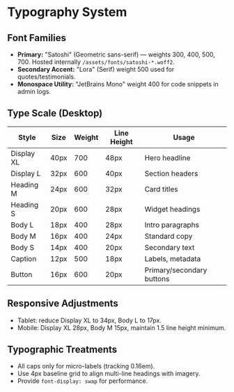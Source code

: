 # Typography System

## Font Families
- **Primary:** "Satoshi" (Geometric sans-serif) — weights 300, 400, 500, 700. Hosted internally `/assets/fonts/satoshi-*.woff2`.
- **Secondary Accent:** "Lora" (Serif) weight 500 used for quotes/testimonials.
- **Monospace Utility:** "JetBrains Mono" weight 400 for code snippets in admin logs.

## Type Scale (Desktop)
| Style | Size | Weight | Line Height | Usage |
|-------|------|--------|-------------|-------|
| Display XL | 40px | 700 | 48px | Hero headline |
| Display L | 32px | 600 | 40px | Section headers |
| Heading M | 24px | 600 | 32px | Card titles |
| Heading S | 20px | 600 | 28px | Widget headings |
| Body L | 18px | 400 | 28px | Intro paragraphs |
| Body M | 16px | 400 | 24px | Standard copy |
| Body S | 14px | 400 | 20px | Secondary text |
| Caption | 12px | 500 | 18px | Labels, metadata |
| Button | 16px | 600 | 20px | Primary/secondary buttons |

## Responsive Adjustments
- Tablet: reduce Display XL to 34px, Body L to 17px.
- Mobile: Display XL 28px, Body M 15px, maintain 1.5 line height minimum.

## Typographic Treatments
- All caps only for micro-labels (tracking 0.16em).
- Use 4px baseline grid to align multi-line headings with imagery.
- Provide `font-display: swap` for performance.

